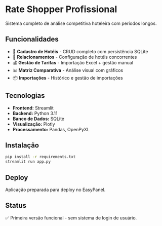 # Rate Shopper Profissional

Sistema completo de análise competitiva hoteleira com períodos longos.

## Funcionalidades

- 🏨 **Cadastro de Hotéis** - CRUD completo com persistência SQLite
- 👥 **Relacionamentos** - Configuração de hotéis concorrentes
- 💰 **Gestão de Tarifas** - Importação Excel + gestão manual
- 📊 **Matriz Comparativa** - Análise visual com gráficos
- 📦 **Importações** - Histórico e gestão de importações

## Tecnologias

- **Frontend:** Streamlit
- **Backend:** Python 3.11
- **Banco de Dados:** SQLite
- **Visualização:** Plotly
- **Processamento:** Pandas, OpenPyXL

## Instalação

```bash
pip install -r requirements.txt
streamlit run app.py
```

## Deploy

Aplicação preparada para deploy no EasyPanel.

## Status

✅ Primeira versão funcional - sem sistema de login de usuário.

